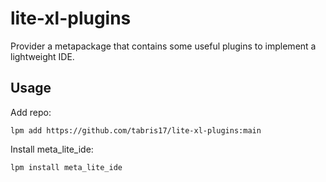 # lite-xl-plugins

Provider a metapackage that contains some useful plugins to implement a lightweight IDE.

## Usage

Add repo:

```shell
lpm add https://github.com/tabris17/lite-xl-plugins:main
```

Install meta_lite_ide:

```shell
lpm install meta_lite_ide
```
